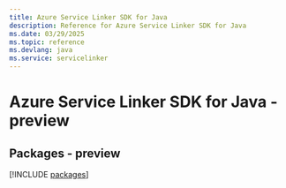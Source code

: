 ```yaml
---
title: Azure Service Linker SDK for Java
description: Reference for Azure Service Linker SDK for Java
ms.date: 03/29/2025
ms.topic: reference
ms.devlang: java
ms.service: servicelinker
---
```

# Azure Service Linker SDK for Java - preview
## Packages - preview
[!INCLUDE [packages](service-linker-index.md)]